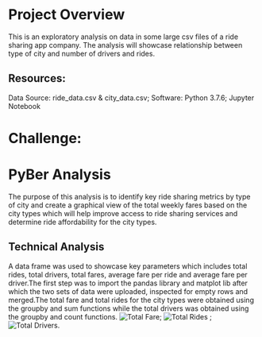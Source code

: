  # Project Overview
This is an exploratory analysis on data in some large csv files of a ride sharing app company. The analysis will showcase relationship between type of city and number of drivers and rides. 

## Resources:
Data Source: ride_data.csv & city_data.csv; Software: Python 3.7.6; Jupyter Notebook

# Challenge:
# PyBer Analysis
   The purpose of this analysis is to identify key ride sharing metrics by type of city and create a graphical view of the total weekly fares based on the city types which will help improve access to ride sharing services and determine ride affordability for the city types. 
   ## Technical Analysis
   A data frame was used to showcase key parameters which includes total rides, total drivers, total fares, average fare per ride and average fare per driver.The first step was to import the pandas library and matplot lib after which the two sets of data were uploaded, inspected for empty rows and merged.The total fare and total rides for the city types were obtained using the groupby and sum functions while the total drivers was obtained using the groupby and count functions.
![Total Fare](https://github.com/femolyn1/PyBer_Analysis/commit/11c28c26eec3a73c17ddb678bb1126ff32b5a6c8#diff-8ca64d95e3c20e73e5f0833a72afef24L631-L632 ); ![Total Rides](https://github.com/femolyn1/PyBer_Analysis/commit/11c28c26eec3a73c17ddb678bb1126ff32b5a6c8#diff-8ca64d95e3c20e73e5f0833a72afef24R656-R658) ; ![Total Drivers](https://github.com/femolyn1/PyBer_Analysis/commit/11c28c26eec3a73c17ddb678bb1126ff32b5a6c8#diff-8ca64d95e3c20e73e5f0833a72afef24L682-L684).
   
   
 
  



  

  
  
  
